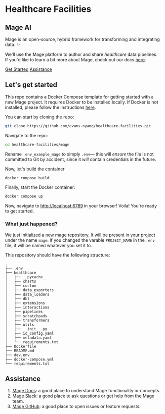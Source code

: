 # Healthcare Facilities

## Mage AI

Mage is an open-source, hybrid framework for transforming and integrating data. ✨

We'll use the Mage platform to author and share _healthcare_ data pipelines.
If you'd like to learn a bit more about Mage, check out our docs [here](https://docs.mage.ai/introduction/overview).

[Get Started](https://github.com/mage-ai/mage-zoomcamp?tab=readme-ov-file#lets-get-started)
[Assistance](https://github.com/mage-ai/mage-zoomcamp?tab=readme-ov-file#assistance)

## Let's get started

This repo contains a Docker Compose template for getting started with a new Mage project. It requires Docker to be installed locally. If Docker is not installed, please follow the instructions [here](https://docs.docker.com/get-docker/).

You can start by cloning the repo:

```bash
git clone https://github.com/evans-nyang/healthcare-facilities.git
```

Navigate to the repo:

```bash
cd healthcare-facilities/mage
```

Rename `.env_example_mage` to simply `.env`— this will _ensure_ the file is not committed to Git by accident, since it _will_ contain credentials in the future.

Now, let's build the container

```bash
docker compose build
```

Finally, start the Docker container:

```bash
docker compose up
```

Now, navigate to <http://localhost:6789> in your browser! Voila! You're ready to get started.

### What just happened?

We just initialized a new mage repository. It will be present in your project under the name `mage`. If you changed the varable `PROJECT_NAME` in the `.env` file, it will be named whatever you set it to.

This repository should have the following structure:

```
.
├── .env
├── healthcare
│   ├── __pycache__
│   ├── charts
│   ├── custom
│   ├── data_exporters
│   ├── data_loaders
│   ├── dbt
│   ├── extensions
│   ├── interactions
│   ├── pipelines
│   ├── scratchpads
│   ├── transformers
│   ├── utils
│   ├── __init__.py
│   ├── io_config.yaml
│   ├── metadata.yaml
│   └── requirements.txt
├── Dockerfile
├── README.md
├── dev.env
├── docker-compose.yml
└── requirements.txt
```

## Assistance

1. [Mage Docs](https://docs.mage.ai/introduction/overview): a good place to understand Mage functionality or concepts.
2. [Mage Slack](https://www.mage.ai/chat): a good place to ask questions or get help from the Mage team.
3. [Mage GitHub](https://github.com/mage-ai/mage-ai): a good place to open issues or feature requests.
